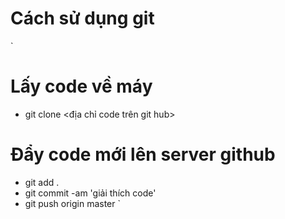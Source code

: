 # Cách sử dụng git

`
# Lấy code về máy
 - git clone <địa chỉ code trên git hub>
# Đẩy code mới lên server github
 - git add .
 - git commit -am 'giải thích code'
 - git push origin master
`
